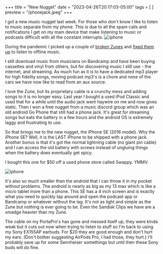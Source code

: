 +++
title = "New Nugget"
date = "2023-04-26T20:17:03-05:00"
tags = [ ]
preview = "/phonejack.jpeg"
+++

I got a new music nugget last week. For those who don't know I like to listen to music separate from my phone. This is due to all the spam calls and notifications I get on my main device that make listening to music or podcasts difficult with all the constant interrupts. 
![iphone](/phonejack.jpeg)

During the pandemic I picked up a couple of [broken Zunes](https://jetgirl.writeas.com/nows-a-good-time-to-go-back-to-mp3s) and [fixed them up](https://jetgirl.art/so-you-want-to-fix-up-a-zune/) to listen to offline music.

I still download music from musicians on Bandcamp and have been buying cassettes and vinyl from others, but for discovering music I still use - the internet, and streaming. As much fun as it is to have a dedicated mp3 player for high fidelity songs, moving podcast mp3's is a chore and none of the cars we have now like to read from an aux source. 

I love the Zune, but its proprietary cable is a crunchy mess and adding songs to it is no longer easy. Last year I bought a used iPod Classic and used that for a while until the audio jack went haywire on me and now gives static. Then I won a free nugget from a music discord group which was an old android Go Phone that still had a phone jack. It's great for streaming songs but eats the battery in a few hours and the android OS is extremely laggy and frustrating to use. 

So that brings me to the new nugget, the iPhone SE (2016 model). Why the iPhone SE? Well, it is the LAST iPhone to be shipped with a phone jack. Another bonus is that it's got the normal lightning cable (no giant pin cable) and I can access the old battery with screws instead of ungluing things when the battery does eventually get spicy. 

I bought this one for $50 off a used phone store called Swappy. YMMV. 

![iphone](/nuggets.jpeg)

It's also so much smaller than the android that I can throw it in my pocket without problems. The android is nearly as big as my 13 max which is like a micro tablet more than a phone. This SE has a 4 inch screen and is exactly what you need to quickly tap around and open the podcast app or Bandcamp or whatever without the lag. It's not as light and simple as the Zune but nothing is ever going to be. Even the Sandisk Clips we have are a smadge heavier than my Zune. 

The cable on my PortaPro's has gone and messed itself up, they were kinda weak but it cuts out now when trying to listen to stuff so I'm back to using my Sony EX155AP earbuds. For $20 they are good enough and don't hurt my ears. (Don't bother suggesting AirPods Pro, I had those, they hurt.) I'll probably save up for some Sennheiser somethings but until then these Sony buds will do fine. 





